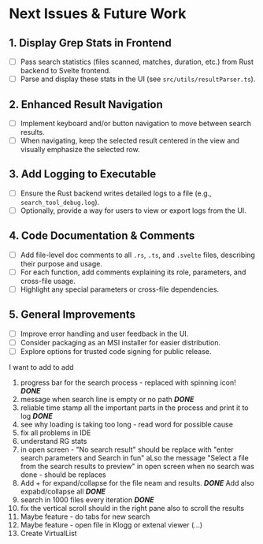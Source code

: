 # Next Issues & Future Work

## 1. Display Grep Stats in Frontend
- [ ] Pass search statistics (files scanned, matches, duration, etc.) from Rust backend to Svelte frontend.
- [ ] Parse and display these stats in the UI (see `src/utils/resultParser.ts`).

## 2. Enhanced Result Navigation
- [ ] Implement keyboard and/or button navigation to move between search results.
- [ ] When navigating, keep the selected result centered in the view and visually emphasize the selected row.

## 3. Add Logging to Executable
- [ ] Ensure the Rust backend writes detailed logs to a file (e.g., `search_tool_debug.log`).
- [ ] Optionally, provide a way for users to view or export logs from the UI.

## 4. Code Documentation & Comments
- [ ] Add file-level doc comments to all `.rs`, `.ts`, and `.svelte` files, describing their purpose and usage.
- [ ] For each function, add comments explaining its role, parameters, and cross-file usage.
- [ ] Highlight any special parameters or cross-file dependencies.

## 5. General Improvements
- [ ] Improve error handling and user feedback in the UI.
- [ ] Consider packaging as an MSI installer for easier distribution.
- [ ] Explore options for trusted code signing for public release. 

I want to add to add 
1) progress bar for the search process - replaced with spinning icon! ***DONE***
2) message when search line is empty or no path ***DONE***
3) reliable time stamp all the important parts in the process and print it to log ***DONE***
4) see why loading is taking too long - read word for possible cause
5) fix all problems in IDE
6) understand RG stats
7) in open screen - "No search result" should be replace with "enter search parameters and Search in fun"
    aLso the message "Select a file from the search results to preview" in open screen when no search was done - should be replaces
8) Add + for expand/collapse for the file neam and results. ***DONE***
    Add also expabd/collapse all ***DONE***
9) search in 1000 files every iteration ***DONE***
10) fix the vertical scroll should in the right pane also to scroll the results
12) Maybe feature - do tabs for new search
13) Maybe feature - open file in Klogg or extenal viewer (...)
14) Create VirtualList
